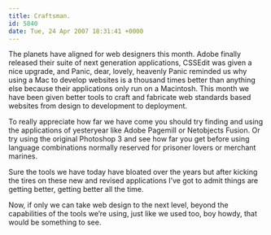 ```yaml
---
title: Craftsman.
id: 5840
date: Tue, 24 Apr 2007 18:31:41 +0000
---
```


The planets have aligned for web designers this month. Adobe finally released their suite of next generation applications, CSSEdit was given a nice upgrade, and Panic, dear, lovely, heavenly Panic reminded us why using a Mac to develop websites is a thousand times better than anything else because their applications only run on a Macintosh. This month we have been given better tools to craft and fabricate web standards based websites from design to development to deployment.  

To really appreciate how far we have come you should try finding and using the applications of yesteryear like Adobe Pagemill or Netobjects Fusion. Or try using the original Photoshop 3 and see how far you get before using language combinations normally reserved for prisoner lovers or merchant marines.  

Sure the tools we have today have bloated over the years but after kicking the tires on these new and revised applications I’ve got to admit things are getting better, getting better all the time.  

Now, if only we can take web design to the next level, beyond the capabilities of the tools we’re using, just like we used too, boy howdy, that would be something to see.





